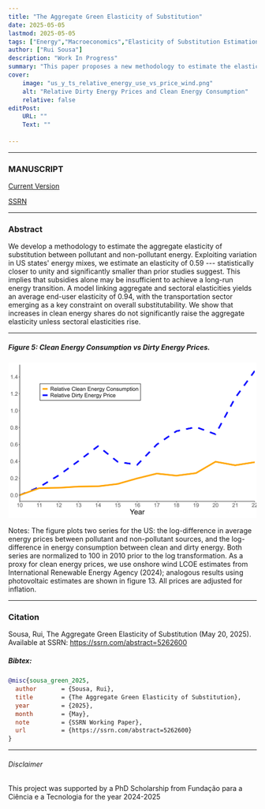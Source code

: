 ```yaml
---
title: "The Aggregate Green Elasticity of Substitution" 
date: 2025-05-05
lastmod: 2025-05-05
tags: ["Energy","Macroeconomics","Elasticity of Substitution Estimation"]
author: ["Rui Sousa"]
description: "Work In Progress" 
summary: "This paper proposes a new methodology to estimate the elasticity of substitution between pollutant and non-pollutant energy for the US. With a point estimate of 0.59, much closer to unity than previously thought, the energy transition will be more painful and uneven. It further suggests that subsidies are not a sufficient policy tool when used alone." 
cover:
    image: "us_y_ts_relative_energy_use_vs_price_wind.png"
    alt: "Relative Dirty Energy Prices and Clean Energy Consumption"
    relative: false
editPost:
    URL: ""
    Text: ""

---
```


---

### MANUSCRIPT 

[Current Version](draft.pdf)

[SSRN](https://papers.ssrn.com/sol3/papers.cfm?abstract_id=5262600)

---

### Abstract

We develop a methodology to estimate the aggregate elasticity of substitution between pollutant and non-pollutant energy. Exploiting variation in US states' energy mixes, we estimate an elasticity of 0.59 --- statistically closer to unity and significantly smaller than prior studies suggest. This implies that subsidies alone may be insufficient to achieve a long-run energy transition. A model linking aggregate and sectoral elasticities yields an average end-user elasticity of 0.94, with the transportation sector emerging as a key constraint on overall substitutability. We show that increases in clean energy shares do not significantly raise the aggregate elasticity unless sectoral elasticities rise.

---

##### Figure 5: Clean Energy Consumption vs Dirty Energy Prices.

![](us_y_ts_relative_energy_use_vs_price_wind.png)

Notes: The figure plots two series for the US: the log-difference in average energy prices between pollutant and non-pollutant sources, and the log-difference in energy consumption between clean and dirty energy. Both series are normalized to 100 in 2010 prior to the log transformation. As a proxy for clean energy prices, we use onshore wind LCOE estimates from International Renewable Energy Agency (2024); analogous results using photovoltaic estimates are shown in figure 13. All prices are adjusted for inflation.

---

### Citation

Sousa, Rui, The Aggregate Green Elasticity of Substitution (May 20, 2025). Available at SSRN: https://ssrn.com/abstract=5262600

##### Bibtex:
```BibTeX
@misc{sousa_green_2025,
  author       = {Sousa, Rui},
  title        = {The Aggregate Green Elasticity of Substitution},
  year         = {2025},
  month        = {May},
  note         = {SSRN Working Paper},
  url          = {https://ssrn.com/abstract=5262600}
}

```

---

###### Disclaimer

This project was supported by a PhD Scholarship from Fundação para a Ciência e a Tecnologia for the year 2024-2025

